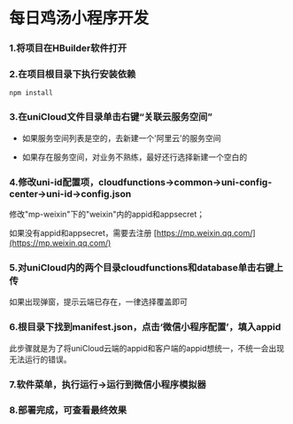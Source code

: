 # 每日鸡汤小程序开发


### 1.将项目在HBuilder软件打开

### 2.在项目根目录下执行安装依赖

```
npm install
```
### 3.在uniCloud文件目录单击右键“关联云服务空间”

- 如果服务空间列表是空的，去新建一个'阿里云'的服务空间

- 如果存在服务空间，对业务不熟练，最好还行选择新建一个空白的

### 4.修改uni-id配置项，cloudfunctions->common->uni-config-center->uni-id->config.json

修改"mp-weixin"下的"weixin"内的appid和appsecret；

如果没有appid和appsecret，需要去注册  [https://mp.weixin.qq.com/](https://mp.weixin.qq.com/)

### 5.对uniCloud内的两个目录cloudfunctions和database单击右键上传

如果出现弹窗，提示云端已存在，一律选择覆盖即可

### 6.根目录下找到manifest.json，点击‘微信小程序配置’，填入appid

此步骤就是为了将uniCloud云端的appid和客户端的appid想统一，不统一会出现无法运行的错误。

### 7.软件菜单，执行运行->运行到微信小程序模拟器

### 8.部署完成，可查看最终效果



